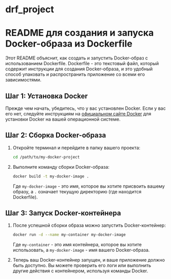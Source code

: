 # drf_project

# README для создания и запуска Docker-образа из Dockerfile

Этот README объяснит, как создать и запустить Docker-образ с использованием Dockerfile. Dockerfile - это текстовый файл, который содержит инструкции для создания Docker-образа, и это удобный способ упаковать и распространить приложение со всеми его зависимостями.

## Шаг 1: Установка Docker

Прежде чем начать, убедитесь, что у вас установлен Docker. Если у вас его нет, следуйте инструкциям на [официальном сайте Docker](https://docs.docker.com/get-docker/) для установки Docker на вашей операционной системе.

## Шаг 2: Сборка Docker-образа

1. Откройте терминал и перейдите в папку вашего проекта:

   ```bash
   cd /path/to/my-docker-project
   ```

2. Выполните команду сборки Docker-образа:

   ```bash
   docker build -t my-docker-image .
   ```

   Где `my-docker-image` - это имя, которое вы хотите присвоить вашему образу, а `.` означает текущую директорию (где находится Dockerfile).

## Шаг 3: Запуск Docker-контейнера

1. После успешной сборки образа можно запустить Docker-контейнер:

   ```bash
   docker run -d --name my-container my-docker-image
   ```

   Где `my-container` - это имя контейнера, которое вы хотите использовать, а `my-docker-image` - имя вашего Docker-образа.

2. Теперь ваш Docker-контейнер запущен, и ваше приложение должно быть доступно. Вы можете проверить его логи или выполнить другие действия с контейнером, используя команды Docker.

